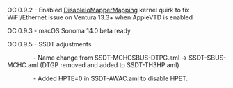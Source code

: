 OC 0.9.2 - Enabled [DisableIoMapperMapping](https://github.com/acidanthera/OpenCorePkg/pull/440) kernel quirk to fix WiFI/Ethernet issue on Ventura 13.3+ when AppleVTD is enabled

OC 0.9.3 - macOS Sonoma 14.0 beta ready

OC 0.9.5 - SSDT adjustments

&ensp;&ensp;&emsp;&emsp;&emsp;&nbsp;- Name change from SSDT-MCHCSBUS-DTPG.aml ->  SSDT-SBUS-MCHC.aml (DTGP removed and added to SSDT-TH3HP.aml)

&ensp;&ensp;&emsp;&emsp;&emsp;&nbsp;- Added HPTE=0 in SSDT-AWAC.aml to disable HPET.
